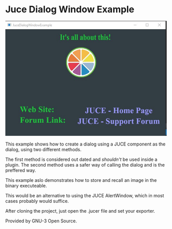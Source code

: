# Juce Dialog Window Example

![About Box](AboutBox.jpg)

This example shows how to create a dialog using a JUCE component as the dialog, using two different methods.

The first method is considered out dated and *shouldn't* be used inside a plugin.
The second method uses a safer way of calling the dialog and is the preffered way.

This example aslo demonstrates how to store and recall an image in the binary executeable.

This would be an alternative to using the JUCE AlertWindow, which in most cases
probably would suffice.

After cloning the project, just open the .jucer file and set your exporter.





Provided by GNU-3 Open Source.